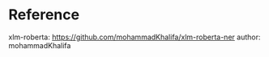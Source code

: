 # Reference
xlm-roberta: <https://github.com/mohammadKhalifa/xlm-roberta-ner>
author: mohammadKhalifa
